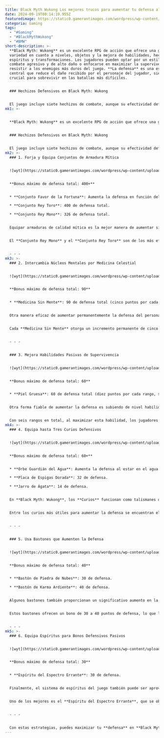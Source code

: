 ```yaml
---
title: Black Myth Wukong Los mejores trucos para aumentar tu defensa al máximo
date: 2024-09-19T00:14:19.955Z
featuredimage: https://static0.gamerantimages.com/wordpress/wp-content/uploads/2024/09/1-20.jpg?q=49&fit=crop&w=1100&h=618&dpr=2
categoria: Gaming
tags:
  - "#Gaming"
  - "#BlackMythWukong"
  - "#BMW"
short-description: >-
  **Black Myth: Wukong** es un excelente RPG de acción que ofrece una gran
  variedad en cuanto a niveles, objetos y la mejora de habilidades, hechizos,
  espíritus y transformaciones. Los jugadores pueden optar por un estilo de
  combate agresivo y de alto daño o enfocarse en maximizar la supervivencia para
  resistir a los enemigos más duros del juego. **La defensa** es una estadística
  central que reduce el daño recibido por el personaje del jugador, siendo
  crucial para sobrevivir en las batallas más difíciles.


  ### Hechizos Defensivos en Black Myth: Wukong


  El juego incluye siete hechizos de combate, aunque su efectividad defensiva depende de su coste en mana, mejoras disponibles y el alcance de su utilidad. Aquellos que busquen mejorar su **defensa** encontrarán varias herramie
mk1: >-
  

  **Black Myth: Wukong** es un excelente RPG de acción que ofrece una gran variedad en cuanto a niveles, objetos y la mejora de habilidades, hechizos, espíritus y transformaciones. Los jugadores pueden optar por un estilo de combate agresivo y de alto daño o enfocarse en maximizar la supervivencia para resistir a los enemigos más duros del juego. **La defensa** es una estadística central que reduce el daño recibido por el personaje del jugador, siendo crucial para sobrevivir en las batallas más difíciles.


  ### Hechizos Defensivos en Black Myth: Wukong


  El juego incluye siete hechizos de combate, aunque su efectividad defensiva depende de su coste en mana, mejoras disponibles y el alcance de su utilidad. Aquellos que busquen mejorar su **defensa** encontrarán varias herramientas y métodos para hacerlo. Seleccionar cuidadosamente el equipo y aprovechar las bonificaciones pasivas de habilidades, ventajas y otros objetos permite a los jugadores alcanzar una defensa impresionante, incluso superando los 500 puntos al final de la primera partida. A continuación, te presentamos los mejores métodos y elementos para incrementar tu **defensa** en **Black Myth: Wukong**.
mk2: >-
  ### 1. Forja y Equipa Conjuntos de Armadura Mítica


  ![wyt](https://static0.gamerantimages.com/wordpress/wp-content/uploads/wm/2024/09/black-myth-wukong-fortune-s-favor-set.jpg?q=49&fit=crop&w=750&h=422&dpr=2 "wyt")


  **Bonus máximo de defensa total: 400+**


  * **Conjunto Favor de la Fortuna**: Aumenta la defensa en función del número de talentos despertados de reliquias.

  * **Conjunto Rey Toro**: 400 de defensa total.

  * **Conjunto Rey Mono**: 326 de defensa total.


  Equipar armaduras de calidad mítica es la mejor manera de aumentar significativamente la defensa. Cada pieza de armadura proporciona una estadística de defensa que se puede mejorar en el herrero Tigre Yin. Algunos conjuntos se pueden encontrar o forjar ya en calidad mítica, ofreciendo la máxima defensa al portador.


  El **Conjunto Rey Mono** y el **Conjunto Rey Toro** son de los más efectivos. Sin embargo, el **Conjunto Rey Toro** solo se puede forjar completamente tras completar el ciclo del **New Game Plus**. Otra excelente opción es el **Conjunto Favor de la Fortuna**, cuyo bono de set especial aumenta la defensa por cada nuevo talento de Gran Sabio que los jugadores desbloqueen, aunque sus beneficios completos se aprecian más hacia el final de una partida en **New Game Plus**.


  - - -
mk3: >-
  ### 2. Intercambia Núcleos Mentales por Medicina Celestial


  ![wyt](https://static0.gamerantimages.com/wordpress/wp-content/uploads/wm/2024/09/black-myth-wukong-fortune-s-favor-set.jpg?q=49&fit=crop&w=750&h=422&dpr=2 "wyt")


  **Bonus máximo de defensa total: 90**


  * **Medicina Sin Mente**: 90 de defensa total (cinco puntos por cada una, máximo de 18).


  Otra manera eficaz de aumentar permanentemente la defensa del personaje es forjando **Medicina Celestial Defensiva** en Xu Dog, una mecánica que se introduce en el Capítulo Dos. Xu Dog se vuelve accesible en la aldea del zodiaco, el centro principal del juego, a partir del Capítulo Tres.


  Cada **Medicina Sin Mente** otorga un incremento permanente de cinco puntos en defensa. Los jugadores pueden fabricar hasta 18 pastillas a lo largo del juego, obteniendo un bono total de 90 puntos de defensa. Cada pastilla requiere un Núcleo Mental y una pequeña cantidad de Voluntad, recursos relativamente fáciles de adquirir.


  - - -


  ### 3. Mejora Habilidades Pasivas de Supervivencia


  ![wyt](https://static0.gamerantimages.com/wordpress/wp-content/uploads/wm/2024/09/black-myth-wukong-rough-skin-passive-skill.jpg?q=49&fit=crop&w=1500&dpr=2 "wyt")


  **Bonus máximo de defensa total: 60**


  * **Piel Gruesa**: 60 de defensa total (diez puntos por cada rango, seis rangos en total).


  Otra forma fiable de aumentar la defensa es subiendo de nivel habilidades pasivas centradas en la supervivencia. La habilidad **Piel Gruesa** es particularmente útil, otorgando un aumento de 10 puntos de defensa por cada rango, y cada rango requiere dos puntos de habilidad.


  Con seis rangos en total, al maximizar esta habilidad, los jugadores obtendrán un incremento permanente de 60 puntos de defensa. Lo mejor es que pueden priorizar esta habilidad desde el principio, permitiendo que esté totalmente mejorada antes de llegar al punto medio del Capítulo Dos.
mk4: >-
  ### 4. Equipa hasta Tres Curios Defensivos


  ![wyt](https://static0.gamerantimages.com/wordpress/wp-content/uploads/wm/2024/09/black-myth-wukong-waterward-orb-curio.jpg?q=49&fit=crop&w=750&h=422&dpr=2 "wyt")


  **Bonus máximo de defensa total: 60+**


  * **Orbe Guardián del Agua**: Aumenta la defensa al estar en el agua.

  * **Placa de Espigas Dorada**: 32 de defensa.

  * **Jarro de Ágata**: 14 de defensa.


  En **Black Myth: Wukong**, los **Curios** funcionan como talismanes o amuletos, ofreciendo bonificaciones pasivas al personaje. Los jugadores comienzan pudiendo equipar dos curios, pero más adelante pueden aumentar a tres.


  Entre los curios más útiles para aumentar la defensa se encuentran el **Orbe Guardián del Agua**, la **Placa de Espigas Dorada** y el **Jarro de Ágata**. Equipar los tres ofrece un bono total de más de 60 puntos de defensa, aunque el efecto del **Orbe Guardián del Agua** solo está activo cuando los jugadores se encuentran en el agua. Esto puede ser útil en peleas contra jefes que infligen gran daño, ofreciendo una ventaja defensiva crucial.


  - - -


  ### 5. Usa Bastones que Aumenten la Defensa


  ![wyt](https://static0.gamerantimages.com/wordpress/wp-content/uploads/wm/2024/09/black-myth-wukong-cloud-patterned-stone-staff.jpg?q=49&fit=crop&w=750&h=422&dpr=2 "wyt")


  **Bonus máximo de defensa total: 40**


  * **Bastón de Piedra de Nubes**: 30 de defensa.

  * **Bastón de Karma Ardiente**: 40 de defensa.


  Algunos bastones también proporcionan un significativo aumento en la defensa. Si bien no es un cambio radical para la mayoría de los jugadores, dos bastones fabricables otorgan bonificaciones pasivas: el **Bastón de Piedra de Nubes** y su versión mejorada, el **Bastón de Karma Ardiente**.


  Estos bastones ofrecen un bono de 30 a 40 puntos de defensa, lo que los convierte en opciones viables para quienes busquen un estilo de juego más defensivo.


  - - -
mk5: >-
  ### 6. Equipa Espíritus para Bonos Defensivos Pasivos


  ![wyt](https://static0.gamerantimages.com/wordpress/wp-content/uploads/2024/08/black-myth-wukong-wandering-wight-spirit-cultivation.jpg?q=49&fit=crop&w=1500&dpr=2 "wyt")


  **Bonus máximo de defensa total: 30**


  * **Espíritu del Espectro Errante**: 30 de defensa.


  Finalmente, el sistema de espíritus del juego también puede ser aprovechado para obtener bonificaciones pasivas en defensa. Al equipar ciertos espíritus, los jugadores pueden mejorar sustancialmente su capacidad de supervivencia.


  Uno de los mejores es el **Espíritu del Espectro Errante**, que se obtiene derrotando al jefe opcional **Espectro Errante** en el Capítulo Uno. Este espíritu otorga un bono constante de 30 puntos de defensa.


  - - -


  Con estas estrategias, puedes maximizar tu **defensa** en **Black Myth: Wukong** y estar preparado para enfrentar cualquier desafío que el juego te presente.
---
```

